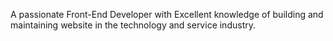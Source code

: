  A passionate Front-End Developer with Excellent knowledge of building and maintaining website in the technology and service industry.
